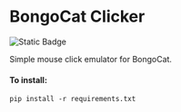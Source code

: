 # BongoCat Clicker
![Static Badge](https://img.shields.io/badge/python_version-3.12.9-blue?style=flat)

Simple mouse click emulator for BongoCat.
#### To install:
```
pip install -r requirements.txt
```
